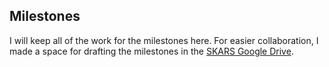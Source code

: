 ## Milestones

I will keep all of the work for the milestones here. For easier collaboration, I made a space for drafting the milestones in the [SKARS Google Drive](https://drive.google.com/drive/folders/16n1k8GlMt8YReZ7Rk6b8mspzb4VNyQeT?usp=sharing). 